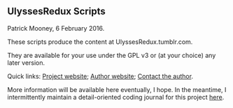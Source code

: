 UlyssesRedux Scripts
--------------------
Patrick Mooney, 6 February 2016.



These scripts produce the content at UlyssesRedux.tumblr.com. 

They are available for your use under the GPL v3 or (at your choice) any later version.

Quick links: [Project website](http://patrickbrianmooney.nfshost.com/~patrick/projects/UlyssesRedux/); [Author website](http://patrickbrianmooney.nfshost.com/~patrick/); [Contact the author](http://patrickbrianmooney.nfshost.com/~patrick/contact.html).

More information will be available here eventually, I hope. In the meantime, I intermittently maintain a detail-oriented coding journal for this project [here](http://patrickbrianmooney.nfshost.com/~patrick/projects/UlyssesRedux/coding.html).
